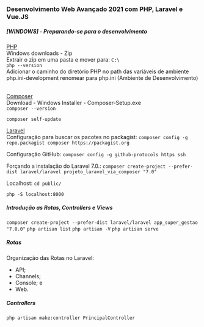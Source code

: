 ### Desenvolvimento Web Avançado 2021 com PHP, Laravel e Vue.JS

##### [WINDOWS] - Preparando-se para o desenvolvimento
[PHP](https://www.php.net/downloads) <br>
Windows downloads - Zip <br>
Extrair o zip em uma pasta e mover para: ```C:\``` <br>
```php --version``` <br>
Adicionar o caminho do diretório PHP no path das variáveis de ambiente<br>
php.ini-development renomear para php.ini (Ambiente de Desenvolvimento)<br><br>

[Composer](https://getcomposer.org/) <br>
Download - Windows Installer - Composer-Setup.exe <br>
```composer --version``` 

```composer self-update```

[Laravel](https://laravel.com) <br>
Configuração para buscar os pacotes no packagist:
```composer config -g repo.packagist composer https://packagist.org```

Configuração GitHub:
```composer config -g github-protocols https ssh```

Forçando a instalação do Laravel 7.0.:
```composer create-project --prefer-dist laravel/laravel projeto_laravel_via_composer "7.0"```

Localhost:
```cd public/```

```php -S localhost:8000```

##### Introdução as Rotas, Controllers e Views
```composer create-project --prefer-dist laravel/laravel app_super_gestao "7.0.0"```
```php artisan list```
```php artisan -V```
```php artisan serve```

##### Rotas
Organização das Rotas no Laravel: <br>
- API;
- Channels;
- Console; e
- Web.


##### Controllers
```
php artisan make:controller PrincipalController
```